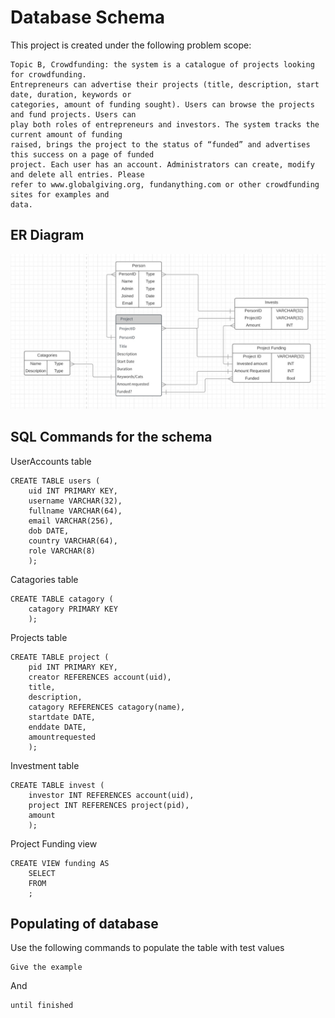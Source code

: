 # Database Schema

This project is created under the following problem scope:
```
Topic B, Crowdfunding: the system is a catalogue of projects looking for crowdfunding.
Entrepreneurs can advertise their projects (title, description, start date, duration, keywords or
categories, amount of funding sought). Users can browse the projects and fund projects. Users can
play both roles of entrepreneurs and investors. The system tracks the current amount of funding
raised, brings the project to the status of “funded” and advertises this success on a page of funded
project. Each user has an account. Administrators can create, modify and delete all entries. Please
refer to www.globalgiving.org, fundanything.com or other crowdfunding sites for examples and
data.
```

## ER Diagram

![basic er diagram](erdiagram.jpg)

## SQL Commands for the schema

UserAccounts table

```
CREATE TABLE users (
	uid INT PRIMARY KEY,
	username VARCHAR(32),
	fullname VARCHAR(64),
	email VARCHAR(256),
	dob DATE,
	country VARCHAR(64),
	role VARCHAR(8)
	);
```

Catagories table

```
CREATE TABLE catagory (
	catagory PRIMARY KEY
	);
```

Projects table

```
CREATE TABLE project (
	pid INT PRIMARY KEY,
	creator REFERENCES account(uid),
	title,
	description,
	catagory REFERENCES catagory(name),
	startdate DATE,
	enddate DATE,
	amountrequested
	);
```

Investment table

```
CREATE TABLE invest (
	investor INT REFERENCES account(uid),
	project INT REFERENCES project(pid),
	amount
	);
```

Project Funding view

```
CREATE VIEW funding AS
	SELECT
	FROM
	;
```

## Populating of database

Use the following commands to populate the table with test values

```
Give the example
```

And

```
until finished
```
